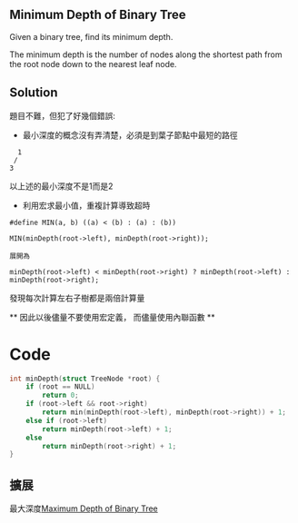 ## Minimum Depth of Binary Tree

Given a binary tree, find its minimum depth.

The minimum depth is the number of nodes along the shortest path from the root node down to the nearest leaf node.

## Solution

題目不難，但犯了好幾個錯誤:

* 最小深度的概念沒有弄清楚，必須是到葉子節點中最短的路徑
```
  1
 /
3
```
以上述的最小深度不是1而是2

* 利用宏求最小值，重複計算導致超時
```
#define MIN(a, b) ((a) < (b) : (a) : (b))

MIN(minDepth(root->left), minDepth(root->right));

展開為

minDepth(root->left) < minDepth(root->right) ? minDepth(root->left) : minDepth(root->right);
```

發現每次計算左右子樹都是兩倍計算量

** 因此以後儘量不要使用宏定義， 而儘量使用內聯函數 **

# Code
```cpp
int minDepth(struct TreeNode *root) {
	if (root == NULL)
		return 0;
	if (root->left && root->right)
		return min(minDepth(root->left), minDepth(root->right)) + 1; 
	else if (root->left)
		return minDepth(root->left) + 1;
	else
		return minDepth(root->right) + 1;
}
```

## 擴展

最大深度[Maximum Depth of Binary Tree](../MaximumDepthofBinaryTree)

